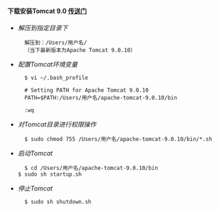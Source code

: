 #### 下载安装Tomcat 9.0 [传送门](https://tomcat.apache.org/download-90.cgi)
* *解压到指定目录下*

        解压到：/Users/用户名/
        （当下最新版本为Apache Tomcat 9.0.10）
* *配置Tomcat环境变量*

        $ vi ~/.bash_profile
        
        # Setting PATH for Apache Tomcat 9.0.10
        PATH=$PATH:/Users/用户名/apache-tomcat-9.0.10/bin
        
        :wq
* *对Tomcat目录进行权限操作*

        $ sudo chmod 755 /Users/用户名/apache-tomcat-9.0.10/bin/*.sh
* *启动Tomcat*

        $ cd /Users/用户名/apache-tomcat-9.0.10/bin
      $ sudo sh startup.sh
* *停止Tomcat*

        $ sudo sh shutdown.sh
